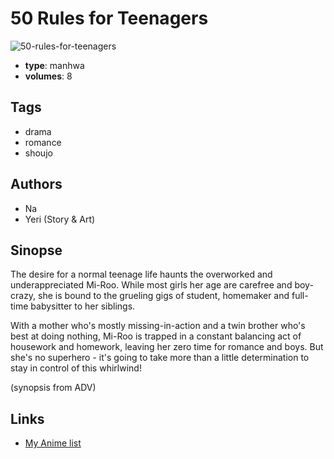 # 50 Rules for Teenagers

![50-rules-for-teenagers](https://cdn.myanimelist.net/images/manga/3/2118.jpg)

-   **type**: manhwa
-   **volumes**: 8

## Tags

-   drama
-   romance
-   shoujo

## Authors

-   Na
-   Yeri (Story & Art)

## Sinopse

The desire for a normal teenage life haunts the overworked and underappreciated Mi-Roo. While most girls her age are carefree and boy-crazy, she is bound to the grueling gigs of student, homemaker and full-time babysitter to her siblings.

With a mother who's mostly missing-in-action and a twin brother who's best at doing nothing, Mi-Roo is trapped in a constant balancing act of housework and homework, leaving her zero time for romance and boys. But she's no superhero - it's going to take more than a little determination to stay in control of this whirlwind!

(synopsis from ADV)

## Links

-   [My Anime list](https://myanimelist.net/manga/1928/50_Rules_for_Teenagers)
